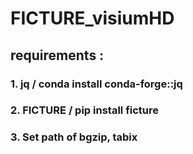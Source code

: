 # FICTURE_visiumHD

## requirements : 
### 1. jq / conda install conda-forge::jq
### 2. FICTURE / pip install ficture
### 3. Set path of bgzip, tabix
